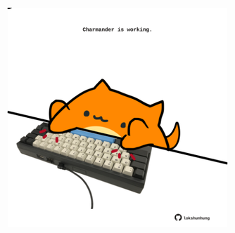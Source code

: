 <!-- built at 20/04/2022, 18:00:47 UTC -->
<p align="center">
  <img width="500" height="500" src="./ReadmeImage.svg">
</p>

